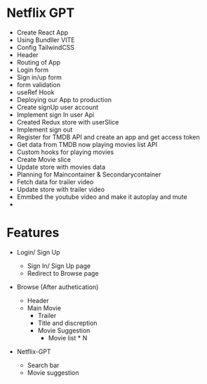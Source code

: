 # Netflix GPT

- Create React App
- Using Bundller VITE
- Config TailwindCSS
- Header
- Routing of App
- Login form
- Sign in/up form
- form validation
- useRef Hook
- Deploying our App to production
- Create signUp user account
- Implement sign In user Api
- Created Redux store with userSlice
- Implement sign out
- Register for TMDB API and create an app and get access token
- Get data from TMDB now playing movies list API
- Custom hooks for playing movies
- Create Movie slice
- Update store with movies data
- Planning for Maincontainer & Secondarycontainer
- Fetch data for trailer video
- Update store with trailer video
- Emmbed the youtube video and make it autoplay and mute
- 

# Features

- Login/ Sign Up

  - Sign In/ Sign Up page
  - Redirect to Browse page

- Browse (After authetication)

  - Header
  - Main Movie
    - Trailer
    - Title and discreption
    - Movie Suggestion
      - Movie list \* N

- Netflix-GPT
  - Search bar
  - Movie suggestion
